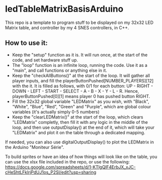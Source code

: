 # ledTableMatrixBasisArduino

This repo is a template to program stuff to be displayed on my 32x32 LED Matrix table, and controller by my 4 SNES controllers, in C++.

How to use it:
 - 
 - Keep the "setup" function as it is. It will run once, at the start of the code, and set hardware stuff up.
 - The "loop" function is an infinite loop, running the code. Use it as a "main", and call functions or anything else in it.
 - Keep the "checkAllButtons()" at the start of the loop. It will gather all player inputs, and fill the playerButtonPushed[NUMBER_PLAYERS][12] with the it. It is filled as follows, with 0/1 for each button: UP - RIGHT - DOWN - LEFT - START - SELECT - A - B - X - Y - L - R. Hence, playerButtonPushed[0][1] means player 0 has pushed button RIGHT.
 - Fill the 32x32 global variable "LEDMatrix" as you wish, with "Black", "White", "Blue", "Red", "Green" and "Purple", which are global colour variables (it's actually simply 0-5 numbers)
 - Keep the "clearLEDMatrix()" at the start of the loop, which clears "LEDMatrix" completly, then fill it with any logic in the middle of the loop, and then use outputDisplay() at the end of it, which will take your "LEDMatrix" and plot it on the table through a dedicated mapping.
 
 If needed, you can also use digitalOutputDisplay() to plot the LEDMatrix in the Arduino "Moniteur Série".

To build sprites or have an idea of how things will look like on the table, you can use the xlsx file included in the repo, or use the following: https://docs.google.com/spreadsheets/d/1-KTlgQlF4ErbJX_xJC-cHeShtLFklrjPdUJ1os_P2SI/edit?usp=sharing
